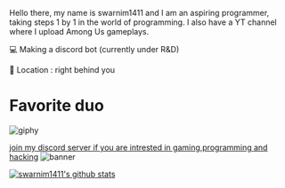 Hello there, my name is swarnim1411 and I am an aspiring programmer, taking steps 1 by 1 in the world of programming. I also have a YT channel where I upload Among Us gameplays. 

💻 Making a discord bot (currently under R&D)

📍 Location : right behind you

<h1> Favorite duo </h1>

![giphy](https://media0.giphy.com/media/sPtPHvqyANbuo/giphy.gif?cid=ecf05e47bn9pt284ccgrh5h7zfiqfbpj01g57g8sqq71awp2&rid=giphy.gif)

[join my discord server if you are intrested in gaming,programming and hacking](https://discord.gg/yPe3ysR)
![banner](https://cdn.discordapp.com/attachments/749513904261955635/767947405269532672/unknown.png)

[![swarnim1411's github stats](https://github-readme-stats.vercel.app/api?username=swarnim1411&theme=blue-green)](https://github.com/swarnim1411/github-readme-stats)
